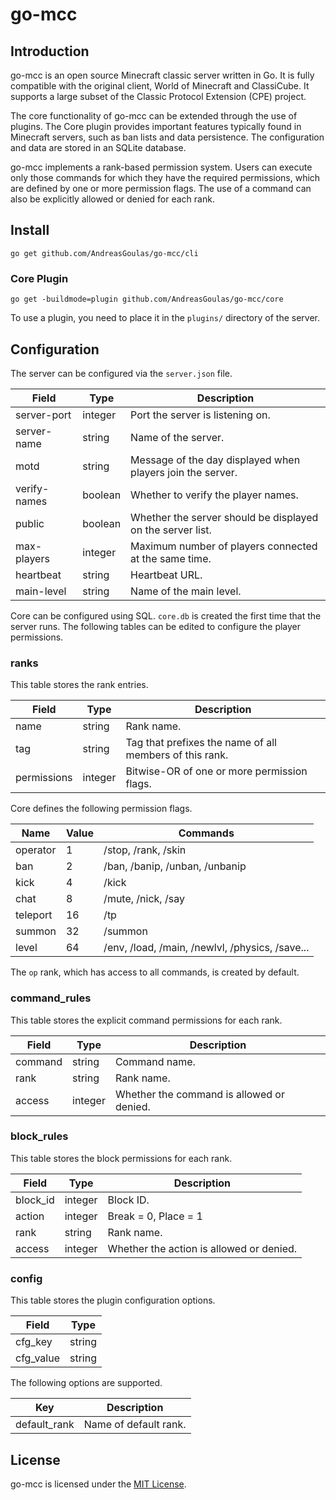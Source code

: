 # go-mcc

## Introduction

go-mcc is an open source Minecraft classic server written in Go. It is fully
compatible with the original client, World of Minecraft and ClassiCube. It
supports a large subset of the Classic Protocol Extension (CPE) project.

The core functionality of go-mcc can be extended through the use of plugins. The
Core plugin provides important features typically found in Minecraft servers,
such as ban lists and data persistence. The configuration and data are stored in
an SQLite database.

go-mcc implements a rank-based permission system. Users can execute only those
commands for which they have the required permissions, which are defined by one
or more permission flags. The use of a command can also be explicitly allowed
or denied for each rank.

## Install

```
go get github.com/AndreasGoulas/go-mcc/cli
```

### Core Plugin

```
go get -buildmode=plugin github.com/AndreasGoulas/go-mcc/core
```

To use a plugin, you need to place it in the `plugins/` directory of the server.

## Configuration

The server can be configured via the `server.json` file.

Field       |Type   |Description
------------|-------|----------------------------------------------------------
server-port |integer|Port the server is listening on.
server-name |string |Name of the server.
motd        |string |Message of the day displayed when players join the server.
verify-names|boolean|Whether to verify the player names.
public      |boolean|Whether the server should be displayed on the server list.
max-players |integer|Maximum number of players connected at the same time.
heartbeat   |string |Heartbeat URL.
main-level  |string |Name of the main level.

Core can be configured using SQL. `core.db` is created the first time that the
server runs. The following tables can be edited to configure the player
permissions.

### ranks

This table stores the rank entries.

Field      |Type   |Description
-----------|-------|-------------------------------------------------------
name       |string |Rank name.
tag        |string |Tag that prefixes the name of all members of this rank.
permissions|integer|Bitwise-OR of one or more permission flags.

Core defines the following permission flags.

Name    |Value|Commands
--------|-----|----------------------------------------------
operator|1    |/stop, /rank, /skin
ban     |2    |/ban, /banip, /unban, /unbanip
kick    |4    |/kick
chat    |8    |/mute, /nick, /say
teleport|16   |/tp
summon  |32   |/summon
level   |64   |/env, /load, /main, /newlvl, /physics, /save...

The `op` rank, which has access to all commands, is created by default.

### command_rules

This table stores the explicit command permissions for each rank.

Field  |Type   |Description
-------|-------|-----------------------------------------
command|string |Command name.
rank   |string |Rank name.
access |integer|Whether the command is allowed or denied.

### block_rules

This table stores the block permissions for each rank.

Field   |Type   |Description
--------|-------|-----------------------------------------
block_id|integer|Block ID.
action  |integer|Break = 0, Place = 1
rank    |string |Rank name.
access  |integer|Whether the action is allowed or denied.

### config

This table stores the plugin configuration options.

Field    |Type
---------|------
cfg_key  |string
cfg_value|string

The following options are supported.

Key         |Description
------------|---------------------
default_rank|Name of default rank.

## License

go-mcc is licensed under the [MIT License](https://opensource.org/licenses/MIT).
